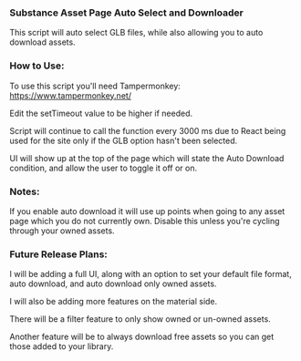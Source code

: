 ### Substance Asset Page Auto Select and Downloader
This script will auto select GLB files, while also allowing you to auto download assets.

### How to Use:
To use this script you'll need Tampermonkey: https://www.tampermonkey.net/

Edit the setTimeout value to be higher if needed.

Script will continue to call the function every 3000 ms due to React being used for the site only if the GLB option hasn't been selected.

UI will show up at the top of the page which will state the Auto Download condition, and allow the user to toggle it off or on.

### Notes:
If you enable auto download it will use up points when going to any asset page which you do not currently own. Disable this unless you're cycling through your owned assets.

### Future Release Plans:
I will be adding a full UI, along with an option to set your default file format, auto download, and auto download only owned assets.

I will also be adding more features on the material side.

There will be a filter feature to only show owned or un-owned assets.

Another feature will be to always download free assets so you can get those added to your library.